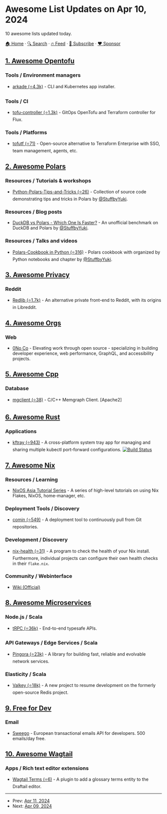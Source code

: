 # Awesome List Updates on Apr 10, 2024

10 awesome lists updated today.

[🏠 Home](/README.md) · [🔍 Search](https://www.trackawesomelist.com/search/) · [🔥 Feed](https://www.trackawesomelist.com/rss.xml) · [📮 Subscribe](https://trackawesomelist.us17.list-manage.com/subscribe?u=d2f0117aa829c83a63ec63c2f&id=36a103854c) · [❤️  Sponsor](https://github.com/sponsors/theowenyoung)



## [1. Awesome Opentofu](/content/virtualroot/awesome-opentofu/README.md)

### Tools / Environment managers

*   [arkade (⭐4.3k)](https://github.com/alexellis/arkade) - CLI and Kubernetes app installer.

### Tools / CI

*   [tofu-controller (⭐1.3k)](https://github.com/flux-iac/tofu-controller) - GitOps OpenTofu and Terraform controller for Flux.

### Tools / Platforms

*   [tofutf (⭐71)](https://github.com/tofutf/tofutf) - Open-source alternative to Terraform Enterprise with SSO, team management, agents, etc.

## [2. Awesome Polars](/content/ddotta/awesome-polars/README.md)

### Resources / Tutorials & workshops

*   [Python-Polars-Tips-and-Tricks (⭐26)](https://github.com/StuffbyYuki/Python-Polars-Tips-and-Tricks) - Collection of source code demonstrating tips and tricks in Polars by [@StuffbyYuki](https://github.com/StuffbyYuki).

### Resources / Blog posts

*   [DuckDB vs Polars - Which One Is Faster?](https://medium.com/@yukithejapanese/duckdb-vs-polars-which-one-is-faster-61e73a7680e0) - An unofficial benchmark on DuckDB and Polars by [@StuffbyYuki](https://github.com/StuffbyYuki).

### Resources / Talks and videos

*   [Polars-Cookbook in Python (⭐316)](https://github.com/PacktPublishing/Polars-Cookbook) - Polars cookbook with organized by Python notebooks and chapter by [@StuffbyYuki](https://github.com/StuffbyYuki).

## [3. Awesome Privacy](/content/pluja/awesome-privacy/README.md)

### Reddit

*   [Redlib (⭐1.7k)](https://github.com/redlib-org/redlib) - An alternative private front-end to Reddit, with its origins in Libreddit.

## [4. Awesome Orgs](/content/beansource/awesome-orgs/README.md)

### Web

*   [0No Co](https://github.com/0no-co) - Elevating work through open source - specializing in building developer experience, web performance, GraphQL, and accessibility projects.

## [5. Awesome Cpp](/content/fffaraz/awesome-cpp/README.md)

### Database

*   [mgclient (⭐38)](https://github.com/memgraph/mgclient) - C/C++ Memgraph Client. \[Apache2]

## [6. Awesome Rust](/content/rust-unofficial/awesome-rust/README.md)

### Applications

*   [kftray (⭐943)](https://github.com/hcavarsan/kftray) - A cross-platform system tray app for managing and sharing multiple kubectl port-forward configurations. [![Build Status](https://github.com/hcavarsan/kftray/workflows/Release/badge.svg)](https://github.com/hcavarsan/kftray/actions)

## [7. Awesome Nix](/content/nix-community/awesome-nix/README.md)

### Resources / Learning

*   [NixOS Asia Tutorial Series](https://nixos.asia/en/tutorial) - A series of high-level tutorials on using Nix Flakes, NixOS, home-manager, etc.

### Deployment Tools / Discovery

*   [comin (⭐549)](https://github.com/nlewo/comin) - A deployment tool to continuously pull from Git repositories.

### Development / Discovery

*   [nix-health (⭐31)](https://github.com/juspay/nix-health) - A program to check the health of your Nix install. Furthermore, individual projects can configure their own health checks in their `flake.nix`.

### Community / Webinterface

*   [Wiki (Official)](https://wiki.nixos.org)

## [8. Awesome Microservices](/content/mfornos/awesome-microservices/README.md)

### Node.js / Scala

*   [tRPC (⭐36k)](https://github.com/trpc/trpc) - End-to-end typesafe APIs.

### API Gateways / Edge Services / Scala

*   [Pingora (⭐23k)](https://github.com/cloudflare/pingora) - A library for building fast, reliable and evolvable network services.

### Elasticity / Scala

*   [Valkey (⭐18k)](https://github.com/valkey-io/valkey) - A new project to resume development on the formerly open-source Redis project.

## [9. Free for Dev](/content/ripienaar/free-for-dev/README.md)

### Email

*   [Sweego](https://www.sweego.io/) - European transactional emails API for developers. 500 emails/day free.

## [10. Awesome Wagtail](/content/springload/awesome-wagtail/README.md)

### Apps / Rich text editor extensions

*   [Wagtail Terms (⭐6)](https://github.com/smark-1/wagtailterms) - A plugin to add a glossary terms entity to the Draftail editor.

---

- Prev: [Apr 11, 2024](/content/2024/04/11/README.md)
- Next: [Apr 09, 2024](/content/2024/04/09/README.md)